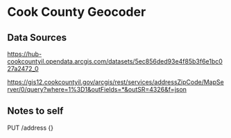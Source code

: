 # Cook County Geocoder

## Data Sources
https://hub-cookcountyil.opendata.arcgis.com/datasets/5ec856ded93e4f85b3f6e1bc027a2472_0

https://gis12.cookcountyil.gov/arcgis/rest/services/addressZipCode/MapServer/0/query?where=1%3D1&outFields=*&outSR=4326&f=json







## Notes to self
PUT /address
{}